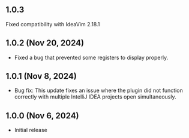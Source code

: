 ## 1.0.3

Fixed compatibility with IdeaVim 2.18.1

## 1.0.2 (Nov 20, 2024)

* Fixed a bug that prevented some registers to display properly.

## 1.0.1 (Nov 8, 2024)

* Bug fix: This update fixes an issue where the plugin did not function
  correctly with multiple IntelliJ IDEA projects open simultaneously. 

## 1.0.0 (Nov 6, 2024)

* Initial release

